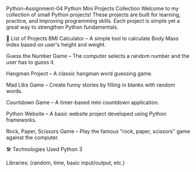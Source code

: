 Python-Assignment-04
Python Mini Projects Collection Welcome to my collection of small Python projects! These projects are built for learning, practice, and improving programming skills. Each project is simple yet a great way to strengthen Python fundamentals.

📜 List of Projects BMI Calculator – A simple tool to calculate Body Mass Index based on user's height and weight.

Guess the Number Game – The computer selects a random number and the user has to guess it.

Hangman Project – A classic hangman word guessing game.

Mad Libs Game – Create funny stories by filling in blanks with random words.

Countdown Game – A timer-based mini countdown application.

Python Website – A basic website project developed using Python frameworks.

Rock, Paper, Scissors Game – Play the famous "rock, paper, scissors" game against the computer.

🛠️ Technologies Used Python 3

Libraries: (random, time, basic input/output, etc.)
